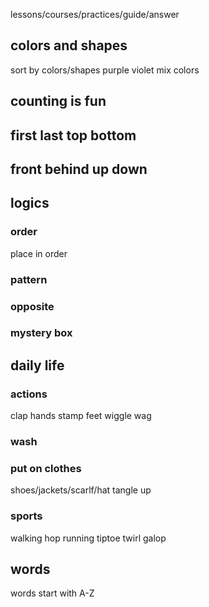 lessons/courses/practices/guide/answer

## colors and shapes
sort by colors/shapes
purple violet
mix colors

## counting is fun

## first last top bottom

## front behind up down 

## logics 

### order
place in order

### pattern

### opposite

### mystery box

## daily life

### actions
clap hands
stamp feet
wiggle
wag

### wash

### put on clothes
shoes/jackets/scarlf/hat
tangle up

### sports
walking hop running tiptoe twirl galop 

## words
words start with A-Z


